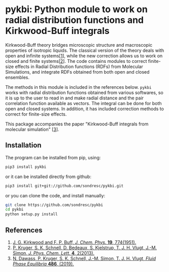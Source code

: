 # pykbi: Python module to work on radial distribution functions and Kirkwood-Buff integrals

Kirkwood-Buff theory bridges microscopic structure and macroscopic properties
of isotropic liquids. The classical version of the theory deals with open and infinite
systems\[[1](#KB1951)\], while the new correction allows us to work on closed and finite
systems\[[2](#Kruger2013)\]. The code contains modules to correct finite-size effects in Radial
Distribution functions (RDFs) from Molecular Simulations, and integrate RDFs
obtained from both open and closed ensembles. 

The methods in this module is included in the references below. `pykbi` works
with radial distribution functions obtained from various softwares, so it is up
to the user to read in and make radial distance and the pair correlation
function available as vectors. The integral can be done for both open and
closed systems.  In addition, it has included correction methods to correct for
finite-size effects.

This package accompanies the paper "Kirkwood-Buff integrals from molecular simulation"
\[[3](#dawass2019)\].

## Installation

The program can be installed from pip, using:

```bash
pip3 install pykbi
```

or it can be installed directly from github:

```bash
pip3 install git+git://github.com/sondresc/pykbi.git
```

or you can clone the code, and install manually:

```bash
git clone https://github.com/sondresc/pykbi
cd pykbi
python setup.py install
```

## References
1. <a name="KB1951" />[J. G. Kirkwood and F. P. Buff, *J. Chem. Phys.* **19**, 774(1951).](https://doi.org/10.1063/1.1748352)
1. <a name="Kruger2013" />[P. Kruger, S. K. Schnell, D. Bedeaux, S. Kjelstrup, T. J. H. Vlugt, J.-M. Simon, *J. Phys. Chem. Lett.* **4**, 2(2013).](https://doi.org/10.1021/jz301992u)
1. <a name="dawass2019" />[N. Dawass, P. Kruger, S. K. Schnell, J.-M. Simon, T. J. H. Vlugt, *Fluid Phase Equilibria* **486**, (2019).](https://doi.org/10.1016/j.fluid.2018.12.027)
